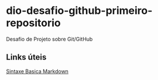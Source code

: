 # dio-desafio-github-primeiro-repositorio
Desafio de Projeto sobre Git/GitHub

## Links úteis
[Sintaxe Basica Markdown](https://www.markdownguide.org/basic-syntax/)
